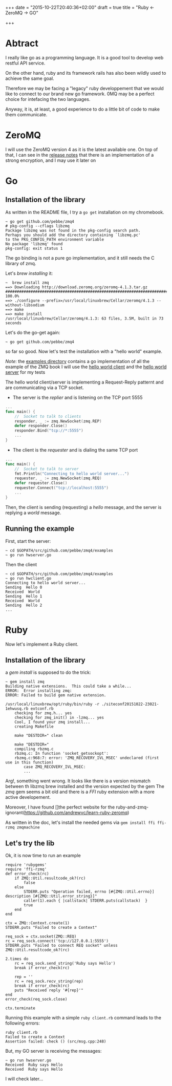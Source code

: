 +++
date = "2015-10-22T20:40:36+02:00"
draft = true
title = "Ruby <- ZeroMQ -> GO" 

+++

# Abtract

I really like go as a programming language. It is a good tool to develop web restful API service.

On the other hand, ruby and its framework rails has also been wildly used to achieve the same goal.

Therefore we may be facing a "legacy" ruby developpement that we would like to connect to our brand new go framework.
0MQ may be a perfect choice for intefacing the two languages.

Anyway, it is, at least, a good experience to do a little bit of code to make them communicate.

# ZeroMQ

I will use the ZeroMQ version 4 as it is the latest available one.
On top of that, I can see in the [release notes](http://zeromq.org/docs:changes-4-0-0) that there is an implementation of a strong encryption, and I may use it later on 
# Go

## Installation of the library

As written in the README file, I try a `go get` installation on my chromebook.
```
~ go get github.com/pebbe/zmq4
# pkg-config --cflags libzmq
Package libzmq was not found in the pkg-config search path.
Perhaps you should add the directory containing `libzmq.pc'
to the PKG_CONFIG_PATH environment variable
No package 'libzmq' found
pkg-config: exit status 1
```

The go binding is not a pure go implementation, and it still needs the C library of zmq.

Let's _brew installing_ it:

```
~  brew install zmq
==> Downloading http://download.zeromq.org/zeromq-4.1.3.tar.gz
######################################################################## 100.0%
==> ./configure --prefix=/usr/local/linuxbrew/Cellar/zeromq/4.1.3 --without-libsodium
==> make
==> make install
/usr/local/linuxbrew/Cellar/zeromq/4.1.3: 63 files, 3.5M, built in 73 seconds
```

Let's do the go-get again:

```
~ go get github.com/pebbe/zmq4
```

so far so good. Now let's test the installation with a "hello world" example.

_Note_: the [examples directory](https://github.com/pebbe/zmq4/blob/master/examples) contains a go implementation of all the example of the ZMQ book
I will use the [hello world client](https://github.com/pebbe/zmq4/blob/master/examples/hwclient.go) and the [hello world server](https://github.com/pebbe/zmq4/blob/master/examples/hwserver.go) for my tests

The hello world client/server is implementing a Request-Reply patternt and are communicating via a TCP socket.

* The server is the *replier* and is listening on the TCP port 5555
```go
...
func main() {
    //  Socket to talk to clients
    responder, _ := zmq.NewSocket(zmq.REP)
    defer responder.Close()
    responder.Bind("tcp://*:5555")
    ...
}
```
* The client is the *requester* and is dialing the same TCP port
```go
...
func main() {
    //  Socket to talk to server
    fmt.Println("Connecting to hello world server...")
    requester, _ := zmq.NewSocket(zmq.REQ)
    defer requester.Close()
    requester.Connect("tcp://localhost:5555")
    ...
}
```

Then, the client is sending (requesting) a _hello_ message, and the server is replying a _world_ message.

## Running the example
First, start the server:

```
~ cd $GOPATH/src/github.com/pebbe/zmq4/examples
~ go run hwserver.go
```

Then the client

```
~ cd $GOPATH/src/github.com/pebbe/zmq4/examples
~ go run hwclient.go
Connecting to hello world server...
Sending  Hello 0
Received  World
Sending  Hello 1
Received  World
Sending  Hello 2
...
```

# Ruby

Now let's implement a Ruby client.

## Installation of the library

a _gem install_ is supposed to do the trick:

```
~ gem install zmq
Building native extensions.  This could take a while...
ERROR:  Error installing zmq:
ERROR: Failed to build gem native extension.

/usr/local/linuxbrew/opt/ruby/bin/ruby -r ./siteconf20151022-23021-1ehwusq.rb extconf.rb
    checking for zmq.h... yes
    checking for zmq_init() in -lzmq... yes
    Cool, I found your zmq install...
    creating Makefile

    make "DESTDIR=" clean

    make "DESTDIR="
    compiling rbzmq.c
    rbzmq.c: In function 'socket_getsockopt':
    rbzmq.c:968:7: error: 'ZMQ_RECOVERY_IVL_MSEC' undeclared (first use in this function)
        case ZMQ_RECOVERY_IVL_MSEC:
        ...
```

Arg!, something went wrong. It looks like there is a version mismatch between th libzmq brew installed and the version expected by the gem
The _zmq_ gem seems a bit old and there is a *FFI* ruby extension with a more active developement.

Moreover, I have found []the perfect website for the ruby-and-zmq-ignorant(https://github.com/andrewvc/learn-ruby-zeromq)

As written in the doc, let's install the needed gems via `gem install ffi ffi-rzmq zmqmachine`

## Let's try the lib

Ok, it is now time to run an example

```
require 'rubygems'
require 'ffi-rzmq'
def error_check(rc)
    if ZMQ::Util.resultcode_ok?(rc)
        false
    else
        STDERR.puts "Operation failed, errno [#{ZMQ::Util.errno}] description [#{ZMQ::Util.error_string}]"
        caller(1).each { |callstack| STDERR.puts(callstack)  }
        true
    end
end

ctx = ZMQ::Context.create(1)
STDERR.puts "Failed to create a Context"

req_sock = ctx.socket(ZMQ::REQ)
rc = req_sock.connect('tcp://127.0.0.1:5555')
STDERR.puts "Failed to connect REQ socket" unless ZMQ::Util.resultcode_ok?(rc)

2.times do
    rc = req_sock.send_string('Ruby says Hello')
    break if error_check(rc)

    rep = ''
    rc = req_sock.recv_string(rep)
    break if error_check(rc)
    puts "Received reply '#{rep}'"
end
error_check(req_sock.close)

ctx.terminate
```

Running this example with a simple `ruby client.rb` command leads to the following errors:
```
ruby client.rb
Failed to create a Context
Assertion failed: check () (src/msg.cpp:248)
```

But, my GO server is receiving the messages:

```
~ go run hwserver.go
Received  Ruby says Hello
Received  Ruby says Hello
```

I will check later...
